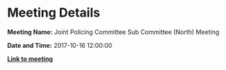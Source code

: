 # Meeting Details

**Meeting Name:** Joint Policing Committee Sub Committee (North) Meeting

**Date and Time:** 2017-10-16 12:00:00

**<a href="https://www.limerick.ie/council/whats-on/joint-policing-committee-sub-committee-north-meeting" target="_blank">Link to meeting</a>**
